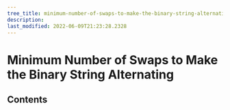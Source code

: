 ```yaml
---
tree_title: minimum-number-of-swaps-to-make-the-binary-string-alternating
description: 
last_modified: 2022-06-09T21:23:28.2328
---
```


# Minimum Number of Swaps to Make the Binary String Alternating

## Contents
